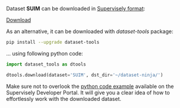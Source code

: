 Dataset **SUIM** can be downloaded in [Supervisely format](https://developer.supervisely.com/api-references/supervisely-annotation-json-format):

 [Download](https://assets.supervisely.com/supervisely-supervisely-assets-public/teams_storage/R/5/VH/t88rcCi1nmmtabykb6Xi0FJTA3IqoWa4nMvbXXoQOUQrGkGjO5SL9ipT6SXSpbljUuboauu8qycQsr1y2b1sVHyt19d3IFbPSRZ2CohRZLcexPAUTSGcSr42bDBt.tar)

As an alternative, it can be downloaded with *dataset-tools* package:
``` bash
pip install --upgrade dataset-tools
```

... using following python code:
``` python
import dataset_tools as dtools

dtools.download(dataset='SUIM', dst_dir='~/dataset-ninja/')
```
Make sure not to overlook the [python code example](https://developer.supervisely.com/getting-started/python-sdk-tutorials/iterate-over-a-local-project) available on the Supervisely Developer Portal. It will give you a clear idea of how to effortlessly work with the downloaded dataset.

